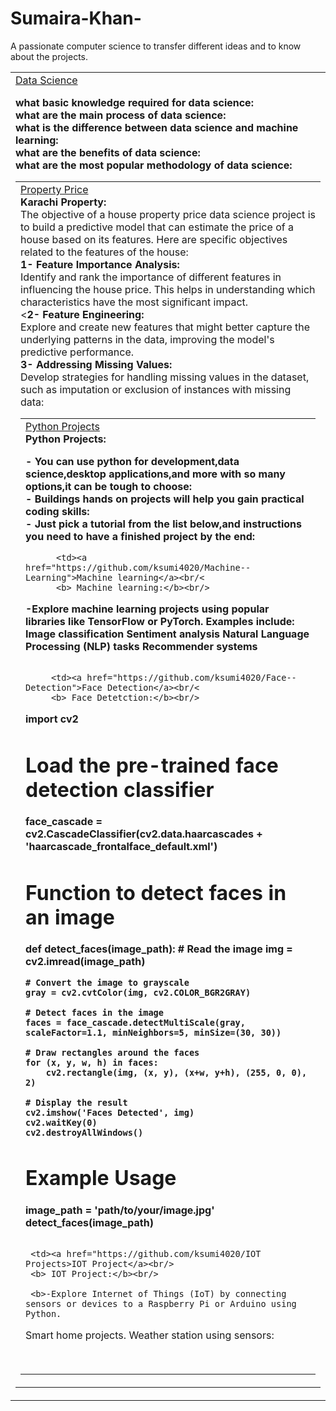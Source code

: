 # Sumaira-Khan-
A passionate computer science to transfer different ideas and to know about the projects.
<table>
  <body>
    <tr>
     
   <td><a href="https://github.com/ksumi4020/housing--property">Data Science</a><br/>

<b>what basic knowledge required for data science:</b><br/>
<b> what are the main process of data science:</b><br/>
<b> what is the difference between data science and machine learning:</b><br/>
<b>what are the benefits of data science: </b><br/>
<b> what are the most popular methodology of data science:</b><br/>
<table>
  <body>
    <tr>
      <td><a href="https://github.com/ksumi4020/housing--property">Property Price</a><br/>
      <b>Karachi Property:</b><br/>
The objective of a house property price data science project is to build a predictive model that can estimate the price of a house based on its features. Here are specific objectives related to the features of the house:<br/>
<b>1-	Feature Importance Analysis:</b><br/>
Identify and rank the importance of different features in influencing the house price. This helps in understanding which characteristics have the most significant impact.<br/>
<<b>2-	Feature Engineering:</b><br/>
Explore and create new features that might better capture the underlying patterns in the data, improving the model's predictive performance.<br/>
<b>3-	Addressing Missing Values:</b><br/>
Develop strategies for handling missing values in the dataset, such as imputation or exclusion of instances with missing data:</b><br/>
<table>
   <body>
       <tr>
           <td><a href="https://github.com/ksumi4020/Python--Projects">Python Projects</a><br/>
           <b> Python Projects:</b><br/>
             
<b>- You can use python for development,data science,desktop applications,and more with so many options,it can be tough to choose:</b><br/>
<b>- Buildings hands on projects will help you gain practical coding skills:</b><br/>
<b>- Just pick a tutorial from the list below,and instructions you need to have a finished project by the end:</b><br/>
<table>
    <body>
        <tr>
          
          <td><a href="https://github.com/ksumi4020/Machine--Learning">Machine learning</a><br/<
          <b> Machine learning:</b><br/>
          
<b>-Explore machine learning projects using popular libraries like TensorFlow or PyTorch. Examples include:
Image classification
Sentiment analysis
Natural Language Processing (NLP) tasks
Recommender systems </b>
  <table>
     <body>
       <tr>
         
         <td><a href="https://github.com/ksumi4020/Face--Detection">Face Detection</a><br/<
         <b> Face Detetction:</b><br/>
         
<b>import cv2

# Load the pre-trained face detection classifier
face_cascade = cv2.CascadeClassifier(cv2.data.haarcascades + 'haarcascade_frontalface_default.xml')

# Function to detect faces in an image
def detect_faces(image_path):
    # Read the image
    img = cv2.imread(image_path)
    
    # Convert the image to grayscale
    gray = cv2.cvtColor(img, cv2.COLOR_BGR2GRAY)
    
    # Detect faces in the image
    faces = face_cascade.detectMultiScale(gray, scaleFactor=1.1, minNeighbors=5, minSize=(30, 30))
    
    # Draw rectangles around the faces
    for (x, y, w, h) in faces:
        cv2.rectangle(img, (x, y), (x+w, y+h), (255, 0, 0), 2)

    # Display the result
    cv2.imshow('Faces Detected', img)
    cv2.waitKey(0)
    cv2.destroyAllWindows()

# Example Usage
image_path = 'path/to/your/image.jpg'
detect_faces(image_path)</b>
<table>
  <body>
   <tr>
     
     <td><a href="https://github.com/ksumi4020/IOT Projects>IOT Project</a><br/>
     <b> IOT Project:</b><br/>
           
     <b>-Explore Internet of Things (IoT) by connecting sensors or devices to a Raspberry Pi or Arduino using Python.
Smart home projects.
Weather station using sensors:</b>
<table>
   <body>
     <tr>













        

